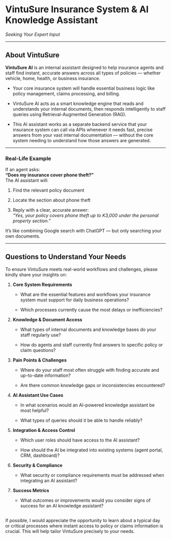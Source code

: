# **VintuSure Insurance System & AI Knowledge Assistant**

*Seeking Your Expert Input*

---

## **About VintuSure**

**VintuSure AI** is an internal assistant designed to help insurance agents and staff find instant, accurate answers across all types of policies — whether vehicle, home, health, or business insurance.

* Your core insurance system will handle essential business logic like policy management, claims processing, and billing.

* VintuSure AI acts as a smart knowledge engine that reads and understands your internal documents, then responds intelligently to staff queries using Retrieval-Augmented Generation (RAG).

* This AI assistant works as a separate backend service that your insurance system can call via APIs whenever it needs fast, precise answers from your vast internal documentation — without the core system needing to understand how those answers are generated.

---

### **Real-Life Example**

If an agent asks:  
 **“Does my insurance cover phone theft?”**  
 The AI assistant will:

1. Find the relevant policy document

2. Locate the section about phone theft

3. Reply with a clear, accurate answer:  
    *"Yes, your policy covers phone theft up to K3,000 under the personal property section."*

It’s like combining Google search with ChatGPT — but only searching your own documents.

---

## **Questions to Understand Your Needs**

To ensure VintuSure meets real-world workflows and challenges, please kindly share your insights on:

1. **Core System Requirements**

   * What are the essential features and workflows your insurance system must support for daily business operations?

   * Which processes currently cause the most delays or inefficiencies?

2. **Knowledge & Document Access**

   * What types of internal documents and knowledge bases do your staff regularly use?

   * How do agents and staff currently find answers to specific policy or claim questions?

3. **Pain Points & Challenges**

   * Where do your staff most often struggle with finding accurate and up-to-date information?

   * Are there common knowledge gaps or inconsistencies encountered?

4. **AI Assistant Use Cases**

   * In what scenarios would an AI-powered knowledge assistant be most helpful?

   * What types of queries should it be able to handle reliably?

5. **Integration & Access Control**

   * Which user roles should have access to the AI assistant?

   * How should the AI be integrated into existing systems (agent portal, CRM, dashboard)?

6. **Security & Compliance**

   * What security or compliance requirements must be addressed when integrating an AI assistant?

7. **Success Metrics**

   * What outcomes or improvements would you consider signs of success for an AI knowledge assistant?

## 

If possible, I would appreciate the opportunity to learn about a typical day or critical processes where instant access to policy or claims information is crucial. This will help tailor VintuSure precisely to your needs.


